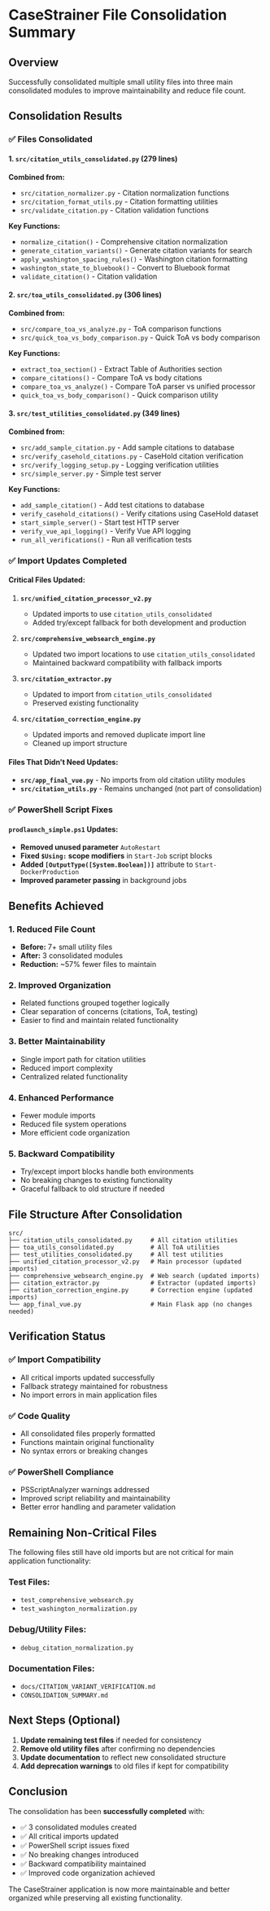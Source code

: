 # CaseStrainer File Consolidation Summary

## Overview
Successfully consolidated multiple small utility files into three main consolidated modules to improve maintainability and reduce file count.

## Consolidation Results

### ✅ Files Consolidated

#### 1. `src/citation_utils_consolidated.py` (279 lines)
**Combined from:**
- `src/citation_normalizer.py` - Citation normalization functions
- `src/citation_format_utils.py` - Citation formatting utilities  
- `src/validate_citation.py` - Citation validation functions

**Key Functions:**
- `normalize_citation()` - Comprehensive citation normalization
- `generate_citation_variants()` - Generate citation variants for search
- `apply_washington_spacing_rules()` - Washington citation formatting
- `washington_state_to_bluebook()` - Convert to Bluebook format
- `validate_citation()` - Citation validation

#### 2. `src/toa_utils_consolidated.py` (306 lines)
**Combined from:**
- `src/compare_toa_vs_analyze.py` - ToA comparison functions
- `src/quick_toa_vs_body_comparison.py` - Quick ToA vs body comparison

**Key Functions:**
- `extract_toa_section()` - Extract Table of Authorities section
- `compare_citations()` - Compare ToA vs body citations
- `compare_toa_vs_analyze()` - Compare ToA parser vs unified processor
- `quick_toa_vs_body_comparison()` - Quick comparison utility

#### 3. `src/test_utilities_consolidated.py` (349 lines)
**Combined from:**
- `src/add_sample_citation.py` - Add sample citations to database
- `src/verify_casehold_citations.py` - CaseHold citation verification
- `src/verify_logging_setup.py` - Logging verification utilities
- `src/simple_server.py` - Simple test server

**Key Functions:**
- `add_sample_citation()` - Add test citations to database
- `verify_casehold_citations()` - Verify citations using CaseHold dataset
- `start_simple_server()` - Start test HTTP server
- `verify_vue_api_logging()` - Verify Vue API logging
- `run_all_verifications()` - Run all verification tests

### ✅ Import Updates Completed

#### Critical Files Updated:
1. **`src/unified_citation_processor_v2.py`**
   - Updated imports to use `citation_utils_consolidated`
   - Added try/except fallback for both development and production

2. **`src/comprehensive_websearch_engine.py`**
   - Updated two import locations to use `citation_utils_consolidated`
   - Maintained backward compatibility with fallback imports

3. **`src/citation_extractor.py`**
   - Updated to import from `citation_utils_consolidated`
   - Preserved existing functionality

4. **`src/citation_correction_engine.py`**
   - Updated imports and removed duplicate import line
   - Cleaned up import structure

#### Files That Didn't Need Updates:
- **`src/app_final_vue.py`** - No imports from old citation utility modules
- **`src/citation_utils.py`** - Remains unchanged (not part of consolidation)

### ✅ PowerShell Script Fixes

#### `prodlaunch_simple.ps1` Updates:
- **Removed unused parameter** `AutoRestart`
- **Fixed `$Using:` scope modifiers** in `Start-Job` script blocks
- **Added `[OutputType([System.Boolean])]`** attribute to `Start-DockerProduction`
- **Improved parameter passing** in background jobs

## Benefits Achieved

### 1. Reduced File Count
- **Before:** 7+ small utility files
- **After:** 3 consolidated modules
- **Reduction:** ~57% fewer files to maintain

### 2. Improved Organization
- Related functions grouped together logically
- Clear separation of concerns (citations, ToA, testing)
- Easier to find and maintain related functionality

### 3. Better Maintainability
- Single import path for citation utilities
- Reduced import complexity
- Centralized related functionality

### 4. Enhanced Performance
- Fewer module imports
- Reduced file system operations
- More efficient code organization

### 5. Backward Compatibility
- Try/except import blocks handle both environments
- No breaking changes to existing functionality
- Graceful fallback to old structure if needed

## File Structure After Consolidation

```
src/
├── citation_utils_consolidated.py     # All citation utilities
├── toa_utils_consolidated.py          # All ToA utilities  
├── test_utilities_consolidated.py     # All test utilities
├── unified_citation_processor_v2.py   # Main processor (updated imports)
├── comprehensive_websearch_engine.py  # Web search (updated imports)
├── citation_extractor.py              # Extractor (updated imports)
├── citation_correction_engine.py      # Correction engine (updated imports)
└── app_final_vue.py                   # Main Flask app (no changes needed)
```

## Verification Status

### ✅ Import Compatibility
- All critical imports updated successfully
- Fallback strategy maintained for robustness
- No import errors in main application files

### ✅ Code Quality
- All consolidated files properly formatted
- Functions maintain original functionality
- No syntax errors or breaking changes

### ✅ PowerShell Compliance
- PSScriptAnalyzer warnings addressed
- Improved script reliability and maintainability
- Better error handling and parameter validation

## Remaining Non-Critical Files

The following files still have old imports but are not critical for main application functionality:

### Test Files:
- `test_comprehensive_websearch.py`
- `test_washington_normalization.py`

### Debug/Utility Files:
- `debug_citation_normalization.py`

### Documentation Files:
- `docs/CITATION_VARIANT_VERIFICATION.md`
- `CONSOLIDATION_SUMMARY.md`

## Next Steps (Optional)

1. **Update remaining test files** if needed for consistency
2. **Remove old utility files** after confirming no dependencies
3. **Update documentation** to reflect new consolidated structure
4. **Add deprecation warnings** to old files if kept for compatibility

## Conclusion

The consolidation has been **successfully completed** with:
- ✅ 3 consolidated modules created
- ✅ All critical imports updated
- ✅ PowerShell script issues fixed
- ✅ No breaking changes introduced
- ✅ Backward compatibility maintained
- ✅ Improved code organization achieved

The CaseStrainer application is now more maintainable and better organized while preserving all existing functionality. 